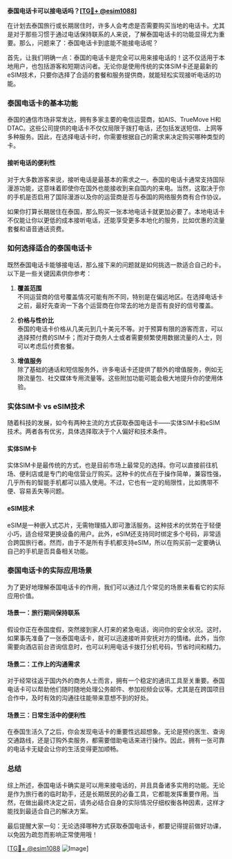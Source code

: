 **泰国电话卡可以接电话吗？[[TG💪+ @esim1088](https://t.me/s/esim1088)]**

在计划去泰国旅行或长期居住时，许多人会考虑是否需要购买当地的电话卡。尤其是对于那些习惯于通过电话保持联系的人来说，了解泰国电话卡的功能显得尤为重要。那么，问题来了：泰国电话卡到底能不能接电话呢？

首先，让我们明确一点：泰国的电话卡是完全可以用来接电话的！这不仅适用于本地用户，也包括游客和短期访问者。无论你是使用传统的实体SIM卡还是最新的eSIM技术，只要你选择了合适的套餐和服务提供商，就能轻松实现接听电话的功能。

### 泰国电话卡的基本功能

泰国的通信市场非常发达，拥有多家主要的电信运营商，如AIS、TrueMove H和DTAC。这些公司提供的电话卡不仅仅局限于拨打电话，还包括发送短信、上网等多种服务。因此，在选择电话卡时，你需要根据自己的需求来决定购买哪种类型的卡。

#### 接听电话的便利性

对于大多数游客来说，接听电话是最基本的需求之一。泰国的电话卡通常支持国际漫游功能，这意味着即使你在国外也能接收到来自国内的来电。当然，这取决于你的手机是否启用了国际漫游以及你的运营商是否与泰国的网络服务商有合作协议。

如果你打算长期居住在泰国，那么购买一张本地电话卡就更加必要了。本地电话卡不仅能让你以更低的成本接听电话，还能享受更多本地化的服务，比如优惠的流量套餐和语音通话资费。

### 如何选择适合的泰国电话卡

既然泰国电话卡能够接电话，那么接下来的问题就是如何挑选一款适合自己的卡。以下是一些关键因素供你参考：

1. **覆盖范围**  
   不同运营商的信号覆盖情况可能有所不同，特别是在偏远地区。在选择电话卡之前，最好先查询一下各个运营商在你常去的地方是否有良好的信号覆盖。

2. **价格与性价比**  
   泰国的电话卡价格从几美元到几十美元不等。对于预算有限的游客而言，可以选择预付费的SIM卡；而对于商务人士或者需要频繁使用数据流量的人士，则可以考虑后付费套餐。

3. **增值服务**  
   除了基础的通话和短信服务外，许多电话卡还提供了额外的增值服务，例如无限流量包、社交媒体专用流量等。这些附加功能可能会极大地提升你的使用体验。

### 实体SIM卡 vs eSIM技术

随着科技的发展，如今有两种主流的方式获取泰国电话卡——实体SIM卡和eSIM技术。两者各有优劣，具体选择取决于个人偏好和技术条件。

#### 实体SIM卡

实体SIM卡是最传统的方式，也是目前市场上最常见的选择。你可以直接前往机场、便利店或是专门的电信营业厅购买。这种卡的优点在于操作简单，兼容性强，几乎所有的智能手机都可以插入使用。不过，它也有一定的局限性，比如携带不便、容易丢失等问题。

#### eSIM技术

eSIM是一种嵌入式芯片，无需物理插入即可激活服务。这种技术的优势在于轻便小巧，适合经常更换设备的用户。此外，eSIM还支持同时绑定多个号码，非常适合跨国旅行者。然而，由于不是所有手机都支持eSIM，所以在购买前一定要确认自己的手机是否具备相关功能。

### 泰国电话卡的实际应用场景

为了更好地理解泰国电话卡的作用，我们可以通过几个常见的场景来看看它的实际应用价值。

#### 场景一：旅行期间保持联系

假设你正在泰国度假，突然接到家人打来的紧急电话，询问你的安全状况。这时，如果事先准备了一张泰国电话卡，就可以迅速接听并安抚对方的情绪。此外，当你需要向酒店前台咨询信息时，也可以利用电话卡拨打分机号码，节省时间和精力。

#### 场景二：工作上的沟通需求

对于经常往返于国内外的商务人士而言，拥有一个稳定的通讯工具至关重要。泰国电话卡可以帮助他们随时随地处理公务邮件、参加视频会议等。尤其是在跨国项目合作中，及时有效的沟通往往能带来意想不到的好处。

#### 场景三：日常生活中的便利性

在泰国生活久了之后，你会发现电话卡的重要性远超想象。无论是预约医生、查询交通路线，还是订购外卖服务，都需要借助电话来进行操作。因此，拥有一张可靠的电话卡无疑会让你的生活变得更加顺畅。

### 总结

综上所述，泰国电话卡确实是可以用来接电话的，并且具备诸多实用的功能。无论是作为旅行者的临时助手，还是长期居民的必备工具，它都能发挥重要作用。当然，在做出最终决定之前，请务必结合自身的实际情况仔细权衡各种因素，这样才能找到最适合自己的解决方案。

最后提醒大家一句：无论选择哪种方式获取泰国电话卡，都要记得提前做好功课，以免因为疏忽而影响正常使用哦！

[[TG💪+ @esim1088](https://t.me/s/esim1088) ![Image](https://i.postimg.cc/4NQfJmqS/Snipaste-2025-05-13-00-14-12.png)]